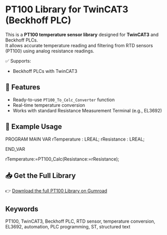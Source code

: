 # PT100 Library for TwinCAT3 (Beckhoff PLC)

This is a **PT100 temperature sensor library** designed for **TwinCAT3** and Beckhoff PLCs.  
It allows accurate temperature reading and filtering from RTD sensors (PT100) using analog resistance readings.

✅ Supports:
- Beckhoff PLCs with TwinCAT3

## 🔧 Features

- Ready-to-use `PT100_To_Celc_Converter` function
- Real-time temperature conversion
- Works with standard Resistance Measurement Terminal (e.g., EL3692)



## 🧪 Example Usage

PROGRAM MAIN
VAR
	rTemperature 		        : LREAL;
	rResistance			: LREAL;
	
END_VAR

rTemperature:=PT100_Calc(Resistance:=rResistance);

## 📥 Get the Full Library

👉 [Download the full PT100 Library on Gumroad](https://swoboda0.gumroad.com/l/bhwep?_gl=1*m6zjla*_ga*...)



## Keywords
PT100, TwinCAT3, Beckhoff PLC, RTD sensor, temperature conversion, EL3692, automation, PLC programming, ST, structured text



